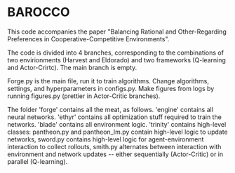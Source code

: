 # BAROCCO
This code accompanies the paper "Balancing Rational and Other-Regarding Preferences in Cooperative-Competitive Environments".

The code is divided into 4 branches, corresponding to the combinations of two envirionments (Harvest and Eldorado) and two frameworks (Q-learning and Actor-Crirtc). The main branch is empty.

Forge.py is the main file, run it to train algorithms. Change algorithms, settings, and hyperparameters in configs.py. Make figures from logs by running figures.py (prettier in Actor-Critic branches).

The folder 'forge' contains all the meat, as follows. 'engine' contains all neural networks. 'ethyr' contains all optimization stuff required to train the networks. 'blade' contains all environment logic. 'trinity' contains high-level classes: pantheon.py and pantheon_lm.py contain high-level logic to update networks, sword.py contains high-level logic for agent-environment interaction to collect rollouts, smith.py alternates between interaction with environment and network updates -- either sequentially (Actor-Critic) or in parallel (Q-learning).
